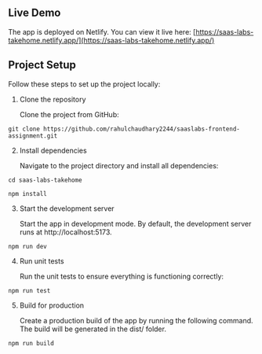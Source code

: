 ## Live Demo

The app is deployed on Netlify. You can view it live here:
[https://saas-labs-takehome.netlify.app/](https://saas-labs-takehome.netlify.app/)

## Project Setup

Follow these steps to set up the project locally:

1. Clone the repository

    Clone the project from GitHub:

```
git clone https://github.com/rahulchaudhary2244/saaslabs-frontend-assignment.git
```

2. Install dependencies

    Navigate to the project directory and install all dependencies:

```
cd saas-labs-takehome
```

```
npm install
```

3. Start the development server

    Start the app in development mode. By default, the development server runs at http://localhost:5173.

```
npm run dev
```

4. Run unit tests

    Run the unit tests to ensure everything is functioning correctly:

```
npm run test
```

5. Build for production

    Create a production build of the app by running the following command. The build will be generated in the dist/ folder.

```
npm run build
```
